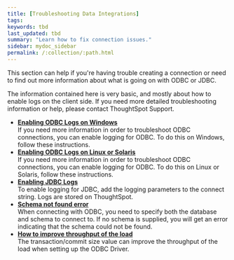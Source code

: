 ```yaml
---
title: [Troubleshooting Data Integrations]
tags:
keywords: tbd
last_updated: tbd
summary: "Learn how to fix connection issues."
sidebar: mydoc_sidebar
permalink: /:collection/:path.html
---
```

This section can help if you're having trouble creating a connection or need to find out more information about what is going on with ODBC or JDBC.

The information contained here is very basic, and mostly about how to enable logs on the client side. If you need more detailed troubleshooting information or help, please contact ThoughtSpot Support.

-   **[Enabling ODBC Logs on Windows](../../data_integration/troubleshooting/troubleshooting_ODBC.html)**  
If you need more information in order to troubleshoot ODBC connections, you can enable logging for ODBC. To do this on Windows, follow these instructions.
-   **[Enabling ODBC Logs on Linux or Solaris](../../data_integration/troubleshooting/enable_ODBC_log_linux.html)**  
If you need more information in order to troubleshoot ODBC connections, you can enable logging for ODBC. To do this on Linux or Solaris, follow these instructions.
-   **[Enabling JDBC Logs](../../data_integration/troubleshooting/JDBC_logging.html)**  
To enable logging for JDBC, add the logging parameters to the connect string. Logs are stored on ThoughtSpot.
-   **[Schema not found error](../../data_integration/troubleshooting/schema_not_found.html)**  
When connecting with ODBC, you need to specify both the database and schema to connect to. If no schema is supplied, you will get an error indicating that the schema could not be found.
-   **[How to improve throughput of the load](../../data_integration/troubleshooting/how_to_improve_throughput_of_the_load.html)**  
The transaction/commit size value can improve the throughput of the load when setting up the ODBC Driver.
